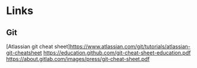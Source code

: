 # Links

## Git

[Atlassian git cheat sheet]https://www.atlassian.com/git/tutorials/atlassian-git-cheatsheet
https://education.github.com/git-cheat-sheet-education.pdf
https://about.gitlab.com/images/press/git-cheat-sheet.pdf
